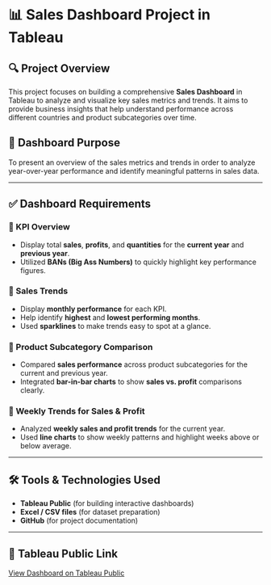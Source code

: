 # 📊 Sales Dashboard Project in Tableau

## 🔍 Project Overview

This project focuses on building a comprehensive **Sales Dashboard** in Tableau to analyze and visualize key sales metrics and trends. It aims to provide business insights that help understand performance across different countries and product subcategories over time.

## 🎯 Dashboard Purpose

To present an overview of the sales metrics and trends in order to analyze year-over-year performance and identify meaningful patterns in sales data.

---

## ✅ Dashboard Requirements

### 🔹 KPI Overview
- Display total **sales**, **profits**, and **quantities** for the **current year** and **previous year**.
- Utilized **BANs (Big Ass Numbers)** to quickly highlight key performance figures.

### 🔹 Sales Trends
- Display **monthly performance** for each KPI.
- Help identify **highest** and **lowest performing months**.
- Used **sparklines** to make trends easy to spot at a glance.

### 🔹 Product Subcategory Comparison
- Compared **sales performance** across product subcategories for the current and previous year.
- Integrated **bar-in-bar charts** to show **sales vs. profit** comparisons clearly.

### 🔹 Weekly Trends for Sales & Profit
- Analyzed **weekly sales and profit trends** for the current year.
- Used **line charts** to show weekly patterns and highlight weeks above or below average.

---

## 🛠️ Tools & Technologies Used

- **Tableau Public** (for building interactive dashboards)
- **Excel / CSV files** (for dataset preparation)
- **GitHub** (for project documentation)

---
## 🔗 Tableau Public Link
[View Dashboard on Tableau Public](#)  




